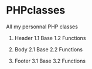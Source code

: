 PHPclasses
==========

All my personnal PHP classes



1. Header
  1.1 Base
  1.2 Functions

2. Body
  2.1 Base
  2.2 Functions

3. Footer
  3.1 Base
  3.2 Functions

